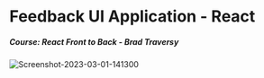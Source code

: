 # Feedback UI Application - React

<h5>Course: React Front to Back - Brad Traversy</h5>
<img src="https://i.ibb.co/ctmmX2J/Screenshot-2023-03-01-141300.jpg" alt="Screenshot-2023-03-01-141300" border="0">
